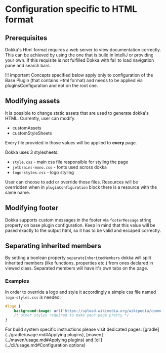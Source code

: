 # Configuration specific to HTML format

## Prerequisites

Dokka's Html format requires a web server to view documentation correctly.
This can be achieved by using the one that is build in IntelliJ or providing your own.
If this requisite is not fulfilled Dokka with fail to load navigation pane and search bars.

!!! important
    Concepts specified below apply only to configuration of the Base Plugin (that contains Html format) 
    and needs to be applied via pluginsConfiguration and not on the root one.

## Modifying assets

It is possible to change static assets that are used to generate dokka's HTML. 
Currently, user can modify:
 
 * customAssets
 * customStyleSheets
 
Every file provided in those values will be applied to **every** page.

Dokka uses 3 stylesheets:

* `style.css` - main css file responsible for styling the page
* `jetbrains-mono.css` - fonts used across dokka
* `logo-styles.css` - logo styling

User can choose to add or override those files. 
Resources will be overridden when in `pluginConfiguration` block there is a resource with the same name.

## Modifying footer

Dokka supports custom messages in the footer via `footerMessage` string property on base plugin configuration. 
Keep in mind that this value will be pased exactly to the output html, so it has to be valid and escaped correctly.

## Separating inherited members

By setting a boolean property `separateInheritedMembers` dokka will split inherited members (like functions, properties etc.) 
from ones declared in viewed class. Separated members will have it's own tabs on the page.

### Examples
In order to override a logo and style it accordingly a simple css file named `logo-styles.css` is needed:
```css
#logo {
    background-image: url('https://upload.wikimedia.org/wikipedia/commons/9/9d/Ubuntu_logo.svg');
    /* other styles required to make your page pretty */
}
```

For build system specific instructions please visit dedicated pages: [gradle](../gradle/usage.md#Applying plugins), [maven](../maven/usage.md#Applying plugins) and [cli](../cli/usage.md#Configuration options)
